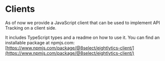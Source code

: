 # Clients

As of now we provide a JavaScript client that can be used to implement API Tracking on a client side.

It includes TypeScript types and a readme on how to use it. You can find an installable package at npmjs.com: [https://www.npmjs.com/package/@8select/eightlytics-client/](https://www.npmjs.com/package/@8select/eightlytics-client/)

